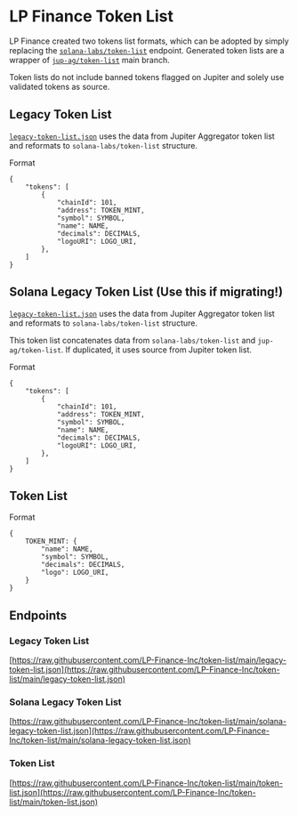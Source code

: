 # LP Finance Token List
LP Finance created two tokens list formats, which can be adopted by simply replacing the [`solana-labs/token-list`](https://github.com/solana-labs/token-list) endpoint. Generated token lists are a wrapper of [`jup-ag/token-list`](https://github.com/jup-ag/token-list/tree/main) main branch.

Token lists do not include banned tokens flagged on Jupiter and solely use validated tokens as source.

## Legacy Token List
[`legacy-token-list.json`](https://raw.githubusercontent.com/LP-Finance-Inc/token-list/main/legacy-token-list.json) uses the data from Jupiter Aggregator token list and reformats to `solana-labs/token-list` structure.

Format
```
{
    "tokens": [
        {
            "chainId": 101, 
            "address": TOKEN_MINT,
            "symbol": SYMBOL,
            "name": NAME,
            "decimals": DECIMALS,
            "logoURI": LOGO_URI,
        },
    ]
}
```

## Solana Legacy Token List (Use this if migrating!)
[`legacy-token-list.json`](https://raw.githubusercontent.com/LP-Finance-Inc/token-list/main/legacy-token-list.json) uses the data from Jupiter Aggregator token list and reformats to `solana-labs/token-list` structure. 

This token list concatenates data from `solana-labs/token-list` and `jup-ag/token-list`. If duplicated, it uses source from Jupiter token list.

Format
```
{
    "tokens": [
        {
            "chainId": 101, 
            "address": TOKEN_MINT,
            "symbol": SYMBOL,
            "name": NAME,
            "decimals": DECIMALS,
            "logoURI": LOGO_URI,
        },
    ]
}
```

## Token List
Format
```
{
    TOKEN_MINT: {
        "name": NAME,
        "symbol": SYMBOL,
        "decimals": DECIMALS,
        "logo": LOGO_URI,
    }
}
```
## Endpoints
### Legacy Token List
[https://raw.githubusercontent.com/LP-Finance-Inc/token-list/main/legacy-token-list.json](https://raw.githubusercontent.com/LP-Finance-Inc/token-list/main/legacy-token-list.json)

### Solana Legacy Token List
[https://raw.githubusercontent.com/LP-Finance-Inc/token-list/main/solana-legacy-token-list.json](https://raw.githubusercontent.com/LP-Finance-Inc/token-list/main/solana-legacy-token-list.json)

### Token List
[https://raw.githubusercontent.com/LP-Finance-Inc/token-list/main/token-list.json](https://raw.githubusercontent.com/LP-Finance-Inc/token-list/main/token-list.json)
